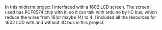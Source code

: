 In this midterm project I interfaced with a 1602 LCD screen. The screen I used has PCF8574 chip with it, so it can talk with arduino by IIC bus, which reduce the wires from 16(or maybe 14) to 4. I included all the resources for 1602 LCD with and without IIC bus in this project.